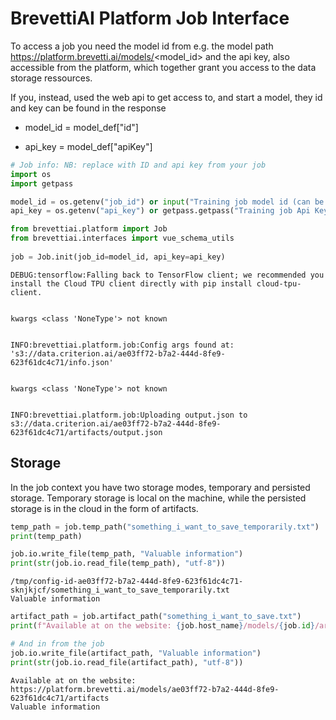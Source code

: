 #   BrevettiAI Platform Job Interface
To access a job you need the model id from e.g. the model path https://platform.brevetti.ai/models/<model_id> and the api key, also accessible from the platform, which together grant you access to the data storage ressources.

If you, instead, used the web api to get access to, and start a model, they id and key can be found in the response

* model_id = model_def["id"]

* api_key = model_def["apiKey"]



```python
# Job info: NB: replace with ID and api key from your job
import os
import getpass

model_id = os.getenv("job_id") or input("Training job model id (can be read from url https://platform.brevetti.ai/models/{model_id})")
api_key = os.getenv("api_key") or getpass.getpass("Training job Api Key:")
```


```python
from brevettiai.platform import Job
from brevettiai.interfaces import vue_schema_utils
 
job = Job.init(job_id=model_id, api_key=api_key)
```

    DEBUG:tensorflow:Falling back to TensorFlow client; we recommended you install the Cloud TPU client directly with pip install cloud-tpu-client.


    kwargs <class 'NoneType'> not known


    INFO:brevettiai.platform.job:Config args found at: 's3://data.criterion.ai/ae03ff72-b7a2-444d-8fe9-623f61dc4c71/info.json'


    kwargs <class 'NoneType'> not known


    INFO:brevettiai.platform.job:Uploading output.json to s3://data.criterion.ai/ae03ff72-b7a2-444d-8fe9-623f61dc4c71/artifacts/output.json


## Storage

In the job context you have two storage modes, temporary and persisted storage. Temporary storage is local on the machine, while the persisted storage is in the cloud in the form of artifacts.


```python
temp_path = job.temp_path("something_i_want_to_save_temporarily.txt")
print(temp_path)

job.io.write_file(temp_path, "Valuable information")
print(str(job.io.read_file(temp_path), "utf-8"))
```

    /tmp/config-id-ae03ff72-b7a2-444d-8fe9-623f61dc4c71-sknjkjcf/something_i_want_to_save_temporarily.txt
    Valuable information



```python
artifact_path = job.artifact_path("something_i_want_to_save.txt")
print(f"Available at on the website: {job.host_name}/models/{job.id}/artifacts")

# And in from the job
job.io.write_file(artifact_path, "Valuable information")
print(str(job.io.read_file(artifact_path), "utf-8"))

```

    Available at on the website: https://platform.brevetti.ai/models/ae03ff72-b7a2-444d-8fe9-623f61dc4c71/artifacts
    Valuable information

